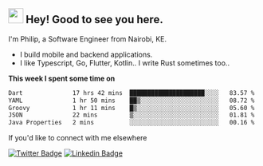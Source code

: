 <h2><img src="https://slackmojis.com/emojis/3643-cool-doge/download" width="30"/> Hey! Good to see you here.</h2>

<p>I'm Philip, a Software Engineer from Nairobi, KE. 

- I build mobile and backend applications.
- I like Typescript, Go, Flutter, Kotlin.. I write Rust sometimes too..</p>

**This week I spent some time on**
<!--START_SECTION:waka-->

```txt
Dart              17 hrs 42 mins  █████████████████████░░░░   83.57 %
YAML              1 hr 50 mins    ██▒░░░░░░░░░░░░░░░░░░░░░░   08.72 %
Groovy            1 hr 11 mins    █▒░░░░░░░░░░░░░░░░░░░░░░░   05.60 %
JSON              22 mins         ▒░░░░░░░░░░░░░░░░░░░░░░░░   01.81 %
Java Properties   2 mins          ░░░░░░░░░░░░░░░░░░░░░░░░░   00.16 %
```

<!--END_SECTION:waka-->

If you'd like to connect with me elsewhere

[![Twitter Badge](https://img.shields.io/badge/-Twitter-1ca0f1?style=flat-square&labelColor=1ca0f1&logo=twitter&logoColor=white&link=https://twitter.com/_diogorodrigues)](https://twitter.com/kimathiphil)  [![Linkedin Badge](https://img.shields.io/badge/-LinkedIn-blue?style=flat-square&logo=Linkedin&logoColor=white&link=https://www.linkedin.com/in/philip-kimathi-2604a9114/)](https://www.linkedin.com/in/philip-kimathi-2604a9114/)
